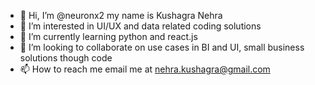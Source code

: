 - 👋 Hi, I’m @neuronx2 my name is Kushagra Nehra
- 👀 I’m interested in UI/UX and data related coding solutions
- 🌱 I’m currently learning python and react.js
- 💞️ I’m looking to collaborate on use cases in BI and UI, small business solutions though code
- 📫 How to reach me email me at nehra.kushagra@gmail.com

<!---
neuronx2/neuronx2 is a ✨ special ✨ repository because its `README.md` (this file) appears on your GitHub profile.
You can click the Preview link to take a look at your changes.
--->
